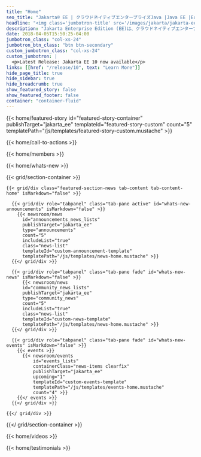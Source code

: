 ```yaml
---
title: "Home"
seo_title: "Jakarta® EE | クラウドネイティブエンタープライズJava |Java EE |Eclipse Foundation"
headline: "<img class='jumbotron-title' src='/images/jakarta/jakarta-ee-text.svg' alt='Jakarta EE'/><br/>クラウドネイティブエンタープライズJavaのオープンソースエコシステムの構築"
description: "Jakarta Enterprise Edition (EE)は、クラウドネイティブエンタープライズJavaのオープンソースの未来です。Java EEに対する投資を保護して、エンタープライズアプリケーションをモダナイズしましょう。"
date: 2018-04-05T15:50:25-04:00
jumbotron_class: "col-xs-24"
jumbotron_btn_class: "btn btn-secondary"
custom_jumbotron_class: "col-xs-24"
custom_jumbotron: |
  <p>Latest Release: Jakarta EE 10 now available</p>
links: [[href: "/release/10", text: "Learn More"]]
hide_page_title: true
hide_sidebar: true
hide_breadcrumb: true
show_featured_story: false
show_featured_footer: false
container: "container-fluid"
---
```


{{< home/featured-story
    id="featured-story-container"
    publishTarget="jakarta_ee"
    templateId="featured-story-custom"
    count="5"
    templatePath="/js/templates/featured-story-custom.mustache" >}}

{{< home/call-to-actions >}}

{{< home/members >}}

{{< home/whats-new >}}

{{< grid/section-container >}}
  
    {{< grid/div class="featured-section-news tab-content tab-content-home" isMarkdown="false" >}}

      {{< grid/div role="tabpanel" class="tab-pane active" id="whats-new-announcements" isMarkdown="false" >}}
        {{< newsroom/news
          id="announcements_news_lists" 
          publishTarget="jakarta_ee"
          type="announcements"
          count="5"
          includeList="true"
          class="news-list"
          templateId="custom-announcement-template"
          templatePath="/js/templates/news-home.mustache" >}}
      {{</ grid/div >}}

      {{< grid/div role="tabpanel" class="tab-pane fade" id="whats-new-news" isMarkdown="false" >}}
          {{< newsroom/news
          id="community_news_lists" 
          publishTarget="jakarta_ee"
          type="community_news"
          count="5"
          includeList="true"
          class="news-list"
          templateId="custom-news-template"
          templatePath="/js/templates/news-home.mustache" >}}
      {{</ grid/div >}}

      {{< grid/div role="tabpanel" class="tab-pane fade" id="whats-new-events" isMarkdown="false" >}}
        {{< events >}}    
          {{< newsroom/events
              id="events_lists" 
              containerClass="news-items clearfix"
              publishTarget="jakarta_ee"
              upcoming="1"
              templateId="custom-events-template"
              templatePath="/js/templates/events-home.mustache"
              count="4" >}}
        {{</ events >}}
      {{</ grid/div >}}

    {{</ grid/div >}}
  
{{</ grid/section-container >}}

{{< home/videos >}}

{{< home/testimonials >}}
